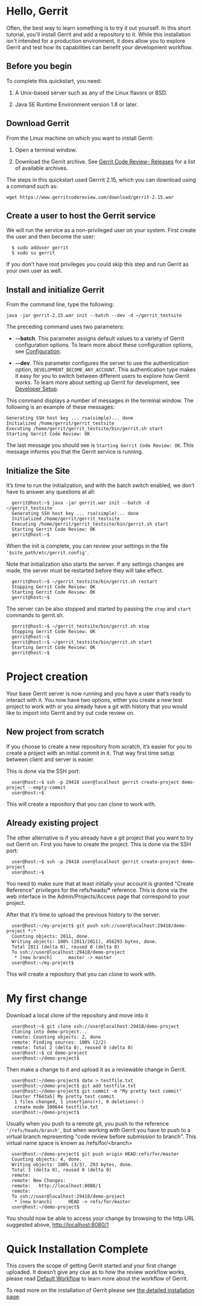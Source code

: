 # Hello, Gerrit
Often, the best way to learn something is to try it out yourself. In this short
tutorial, you'll install Gerrit and add a repository to it. While this
installation isn't intended for a production environment, it does allow you to
explore Gerrit and test how its capabilities can benefit your development
workflow.

## Before you begin

To complete this quickstart, you need:

1.  A Unix-based server such as any of the Linux flavors or BSD.

2.  Java SE Runtime Environment version 1.8 or later.

## Download Gerrit

From the Linux machine on which you want to install Gerrit:

1. Open a terminal window.

2. Download the Gerrit archive. See
   [Gerrit Code Review- Releases](https://gerrit-releases.storage.googleapis.com/index.html) for a
   list of available archives.

The steps in this quickstart used Gerrrit 2.15, which you can download using a
command such as:

    wget https://www.gerritcodereview.com/download/gerrit-2.15.war

## Create a user to host the Gerrit service

We will run the service as a non-privileged user on your system. First create
the user and then become the user:

      $ sudo adduser gerrit
      $ sudo su gerrit

If you don’t have root privileges you could skip this step and run Gerrit as
your own user as well.

## Install and initialize Gerrit

From the command line, type the following:

    java -jar gerrit-2.15.war init --batch --dev -d ~/gerrit_testsite

The preceding command uses two parameters:

- **--batch**. This parameter assigns default values to a variety of Gerrit
  configuration options. To learn more about these configuration options, see
  [Configuration](config-gerrit.html).

- **--dev**. This parameter configures the server to use the authentication
  option, `DEVELOPMENT_BECOME_ANY_ACCOUNT`. This authentication type makes it
  easy for you to switch between different users to explore how Gerrit works.
  To learn more about setting up Gerrit for development, see [Developer Setup](dev-readme.html).

This command displays a number of messages in the terminal window. The following
is an example of these messages:

    Generating SSH host key ... rsa(simple)... done
    Initialized /home/gerrit/gerrit_testsite
    Executing /home/gerrit/gerrit_testsite/bin/gerrit.sh start
    Starting Gerrit Code Review: OK

The last message you should see is `Starting Gerrit Code Review: OK`. This
message informs you that the Gerrit service is running.

## Initialize the Site

It’s time to run the initialization, and with the batch switch enabled, we don’t
have to answer any questions at all:

      gerrit@host:~$ java -jar gerrit.war init --batch -d ~/gerrit_testsite
      Generating SSH host key ... rsa(simple)... done
      Initialized /home/gerrit/gerrit_testsite
      Executing /home/gerrit/gerrit_testsite/bin/gerrit.sh start
      Starting Gerrit Code Review: OK
      gerrit@host:~$

When the init is complete, you can review your settings in the file
`'$site_path/etc/gerrit.config'`.

Note that initialization also starts the server. If any settings changes are
made, the server must be restarted before they will take effect.

      gerrit@host:~$ ~/gerrit_testsite/bin/gerrit.sh restart
      Stopping Gerrit Code Review: OK
      Starting Gerrit Code Review: OK
      gerrit@host:~$

The server can be also stopped and started by passing the `stop` and `start`
commands to gerrit.sh.

      gerrit@host:~$ ~/gerrit_testsite/bin/gerrit.sh stop
      Stopping Gerrit Code Review: OK
      gerrit@host:~$
      gerrit@host:~$ ~/gerrit_testsite/bin/gerrit.sh start
      Starting Gerrit Code Review: OK
      gerrit@host:~$

# Project creation

Your base Gerrit server is now running and you have a user that’s ready to
interact with it. You now have two options, either you create a new test project
to work with or you already have a git with history that you would like to
import into Gerrit and try out code review on.

## New project from scratch

If you choose to create a new repository from scratch, it’s easier for you to
create a project with an initial commit in it. That way first time setup between
client and server is easier.

This is done via the SSH port:

      user@host:~$ ssh -p 29418 user@localhost gerrit create-project demo-project --empty-commit
      user@host:~$

This will create a repository that you can clone to work with.

## Already existing project

The other alternative is if you already have a git project that you want to try
out Gerrit on. First you have to create the project. This is done via the SSH
port:

      user@host:~$ ssh -p 29418 user@localhost gerrit create-project demo-project
      user@host:~$

You need to make sure that at least initially your account is granted "Create
Reference" privileges for the refs/heads/\* reference. This is done via the web
interface in the Admin/Projects/Access page that correspond to your project.

After that it’s time to upload the previous history to the server:

      user@host:~/my-project$ git push ssh://user@localhost:29418/demo-project *:*
      Counting objects: 2011, done.
      Writing objects: 100% (2011/2011), 456293 bytes, done.
      Total 2011 (delta 0), reused 0 (delta 0)
      To ssh://user@localhost:29418/demo-project
       * [new branch]      master -> master
      user@host:~/my-project$

This will create a repository that you can clone to work with.

# My first change

Download a local clone of the repository and move into it

      user@host:~$ git clone ssh://user@localhost:29418/demo-project
      Cloning into demo-project...
      remote: Counting objects: 2, done
      remote: Finding sources: 100% (2/2)
      remote: Total 2 (delta 0), reused 0 (delta 0)
      user@host:~$ cd demo-project
      user@host:~/demo-project$

Then make a change to it and upload it as a reviewable change in Gerrit.

      user@host:~/demo-project$ date > testfile.txt
      user@host:~/demo-project$ git add testfile.txt
      user@host:~/demo-project$ git commit -m "My pretty test commit"
      [master ff643a5] My pretty test commit
       1 files changed, 1 insertions(+), 0 deletions(-)
       create mode 100644 testfile.txt
      user@host:~/demo-project$

Usually when you push to a remote git, you push to the reference
`'/refs/heads/branch'`, but when working with Gerrit you have to push to a
virtual branch representing "code review before submission to branch". This
virtual name space is known as /refs/for/&lt;branch&gt;

      user@host:~/demo-project$ git push origin HEAD:refs/for/master
      Counting objects: 4, done.
      Writing objects: 100% (3/3), 293 bytes, done.
      Total 3 (delta 0), reused 0 (delta 0)
      remote:
      remote: New Changes:
      remote:   http://localhost:8080/1
      remote:
      To ssh://user@localhost:29418/demo-project
       * [new branch]      HEAD -> refs/for/master
      user@host:~/demo-project$

You should now be able to access your change by browsing to the http URL
suggested above, <http://localhost:8080/1>

# Quick Installation Complete

This covers the scope of getting Gerrit started and your first change uploaded.
It doesn’t give any clue as to how the review workflow works, please read
[Default Workflow](http://source.android.com/source/life-of-a-patch) to learn
more about the workflow of Gerrit.

To read more on the installation of Gerrit please see
[the detailed installation page](install.html).


